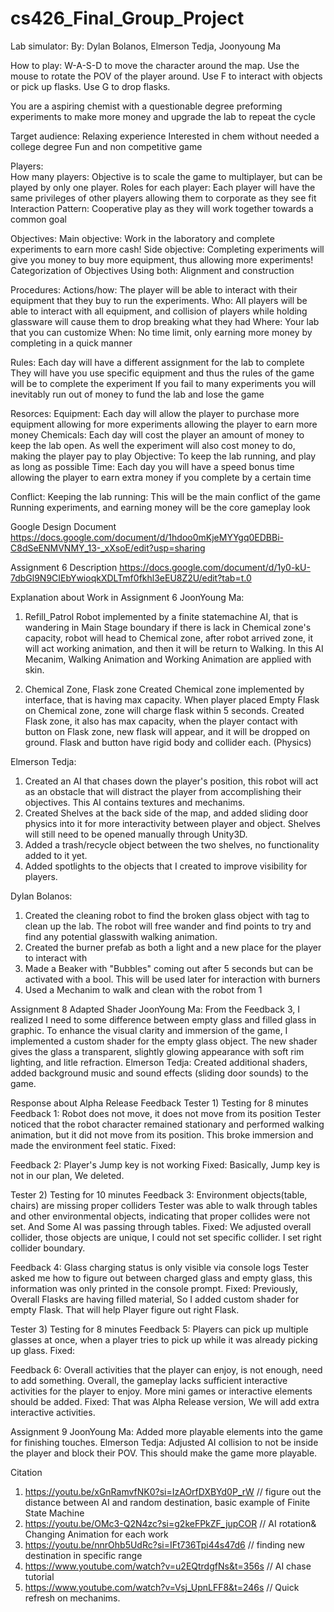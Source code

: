# cs426_Final_Group_Project
Lab simulator:
  By: Dylan Bolanos, Elmerson Tedja, Joonyoung Ma

How to play:
  W-A-S-D to move the character around the map.
  Use the mouse to rotate the POV of the player around.
  Use F to interact with objects or pick up flasks.
  Use G to drop flasks.

You are a aspiring chemist with a questionable degree preforming experiments to make more money and upgrade the lab to repeat the cycle

Target audience:
  Relaxing experience 
  Interested in chem without needed a college degree
  Fun and non competitive game

Players:  
  How many players:
    Objective is to scale the game to multiplayer, but can be played by only one player.
  Roles for each player:
    Each player will have the same privileges of other players allowing them to corporate as they see fit
  Interaction Pattern:
    Cooperative play as they will work together towards a common goal

Objectives:
  Main objective:
    Work in the laboratory and complete experiments to earn more cash!
  Side objective:
    Completing experiments will give you money to buy more equipment, thus allowing more experiments!
  Categorization of Objectives
    Using both: Alignment and construction 

Procedures:
  Actions/how:
    The player will be able to interact with their equipment that they buy to run the experiments. 
  Who:
    All players will be able to interact with all equipment, and collision of players while holding glassware will cause them to drop breaking what they had
  Where:
    Your lab that you can customize
  When: 
    No time limit, only earning more money by completing in a quick manner

Rules:
  Each day will have a different assignment for the lab to complete
  They will have you use specific equipment and thus the rules of the game will be to complete the experiment
  If you fail to many experiments you will inevitably run out of money to fund the lab and lose the game

Resorces:
  Equipment:
    Each day will allow the player to purchase more equipment allowing for more experiments allowing the player to earn more money
  Chemicals:
    Each day will cost the player an amount of money to keep the lab open. As well the experiment will also cost money to do, making the player pay to play
  Objective:
    To keep the lab running, and play as long as possible 
  Time: 
    Each day you will have a speed bonus time allowing the player to earn extra money if you complete by a certain time

Conflict:
  Keeping the lab running:
    This will be the main conflict of the game
    Running experiments, and earning money will be the core gameplay look

Google Design Document
https://docs.google.com/document/d/1hdoo0mKjeMYYgq0EDBBi-C8dSeENMVNMY_13-_xXsoE/edit?usp=sharing 



Assignment 6
Description
https://docs.google.com/document/d/1y0-kU-7dbGl9N9CIEbYwioqkXDLTmf0fkhl3eEU8Z2U/edit?tab=t.0 


Explanation about Work in Assignment 6
JoonYoung Ma:
1) Refill_Patrol Robot implemented by a finite statemachine AI, that is wandering in Main Stage boundary
   if there is lack in Chemical zone's capacity, robot will head to Chemical zone, after robot arrived zone, it will act    working animation, and then it will be return to Walking.
   In this AI Mecanim, Walking Animation and Working Animation are applied with skin.
   
3) Chemical Zone, Flask zone
   Created Chemical zone implemented by interface, that is having max capacity. When player placed Empty Flask on Chemical zone, zone will charge flask within 5 seconds.
   Created Flask zone, it also has max capacity, when the player contact with button on Flask zone, new flask will appear, and it will be dropped on ground. Flask and button have rigid body and collider each. (Physics)

Elmerson Tedja:
1) Created an AI that chases down the player's position, this robot will act as an obstacle that will distract the player from accomplishing their objectives. This AI contains textures and mechanims.
3) Created Shelves at the back side of the map, and added sliding door physics into it for more interactivity between player and object. Shelves will still need to be opened manually through Unity3D.
4) Added a trash/recycle object between the two shelves, no functionality added to it yet.
5) Added spotlights to the objects that I created to improve visibility for players.

Dylan Bolanos:
1) Created the cleaning robot to find the broken glass object with tag to clean up the lab. The robot will free wander and find points to try and find any potential glasswith walking animation.
2) Created the burner prefab as both a light and a new place for the player to interact with
3) Made a Beaker with "Bubbles" coming out after 5 seconds but can be activated with a bool. This will be used later for interaction with burners
4) Used a Mechanim to walk and clean with the robot from 1

Assignment 8
Adapted Shader
JoonYoung Ma:
From the Feedback 3, I realized I need to some difference between empty glass and filled glass in graphic. To enhance the visual clarity and immersion of the game, I implemented a custom shader for the empty glass object. The new shader gives the glass a transparent, slightly glowing appearance with soft rim lighting, and litle refraction.
Elmerson Tedja: Created additional shaders, added background music and sound effects (sliding door sounds) to the game.


Response about Alpha Release Feedback
Tester 1)
Testing for 8 minutes
Feedback 1: Robot does not move, it does not move from its position
Tester noticed that the robot character remained stationary and performed walking animation, but it did not move from its position. This broke immersion and made the environment feel static.
Fixed: 

Feedback 2: Player's Jump key is not working
Fixed: Basically, Jump key is not in our plan, We deleted.


Tester 2)
Testing for 10 minutes
Feedback 3: Environment objects(table, chairs) are missing proper colliders
Tester was able to walk through tables and other environmental objects, indicating that proper collides were not set. And Some AI was passing through tables.
Fixed: We adjusted overall collider, those objects are unique, I could not set specific collider. I set right collider boundary.

Feedback 4: Glass charging status is only visible via console logs
Tester asked me how to figure out between charged glass and empty glass, this information was only printed in the console prompt.
Fixed: Previously, Overall Flasks are having filled material, So I added custom shader for empty Flask. That will help Player figure out right Flask.


Tester 3)
Testing for 8 minutes
Feedback 5: Players can pick up multiple glasses at once, when a player tries to pick up while it was already picking up glass.
Fixed: 


Feedback 6: Overall activities that the player can enjoy, is not enough, need to add something.
Overall, the gameplay lacks sufficient interactive activities for the player to enjoy. More mini games or interactive elements should be added.
Fixed: That was Alpha Release version, We will add extra interactive activities.


Assignment 9
JoonYoung Ma: Added more playable elements into the game for finishing touches.
Elmerson Tedja: Adjusted AI collision to not be inside the player and block their POV. This should make the game more playable.


Citation
1) https://youtu.be/xGnRamvfNK0?si=IzAOrfDXBYd0P_rW    // figure out the distance between AI and random destination, basic example of Finite State Machine
2) https://youtu.be/OMc3-Q2N4zc?si=g2keFPkZF_jupCOR    // AI rotation& Changing Animation for each work
3) https://youtu.be/nnrOhb5UdRc?si=IFt736Tpi44s47d6    // finding new destination in specific range
4) https://www.youtube.com/watch?v=u2EQtrdgfNs&t=356s  // AI chase tutorial
5) https://www.youtube.com/watch?v=Vsj_UpnLFF8&t=246s  // Quick refresh on mechanims.
